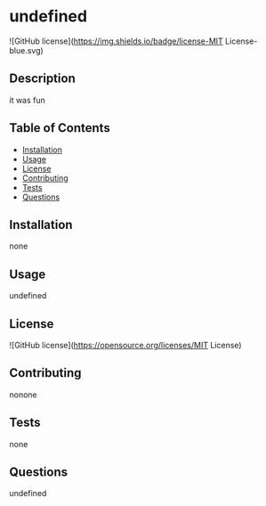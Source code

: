 # undefined
  ![GitHub license](https://img.shields.io/badge/license-MIT License-blue.svg)
  
  ## Description
  it was fun
  ## Table of Contents
  * [Installation](#installation)
  * [Usage](#usage)
  * [License](#license)
  * [Contributing](#contributing)
  * [Tests](#tests)
  * [Questions](#questions)
  ## Installation
  none
  ## Usage
  undefined
  ## License
  ![GitHub license](https://opensource.org/licenses/MIT License)
  ## Contributing
  nonone
  ## Tests
  none
  ## Questions
  undefined

